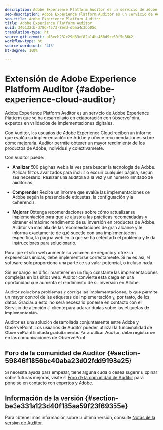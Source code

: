```yaml
---
description: Adobe Experience Platform Auditor es un servicio de Adobe Experience Platform que se ha desarrollado en colaboración con ObservePoint, expertos en validación de implementaciones digitales.
seo-description: Adobe Experience Platform Auditor es un servicio de Adobe Experience Platform que se ha desarrollado en colaboración con ObservePoint, expertos en validación de implementaciones digitales.
seo-title: Adobe Experience Platform Auditor
title: Adobe Experience Platform Auditor
uuid: 346132cb-d78d-4573-8edd-dbaa4c3bb05d
translation-type: ht
source-git-commit: a76ecb232c29d83ef82b14be460d9ce60f5e8662
workflow-type: ht
source-wordcount: '413'
ht-degree: 100%

---
```



# Extensión de Adobe Experience Platform Auditor {#adobe-experience-cloud-auditor}

Adobe Experience Platform Auditor es un servicio de Adobe Experience Platform que se ha desarrollado en colaboración con ObservePoint, expertos en validación de implementaciones digitales.

Con Auditor, los usuarios de Adobe Experience Cloud reciben un informe que evalúa su implementación de Adobe y ofrece recomendaciones sobre cómo mejorarla. Auditor permite obtener un mayor rendimiento de los productos de Adobe, individual y colectivamente.

Con Auditor puede:

* **Analizar** 500 páginas web a la vez para buscar la tecnología de Adobe. Aplicar filtros avanzados para incluir o excluir cualquier página, según sea necesario. Realizar una auditoría a la vez y un número ilimitado de auditorías.

* **Comprender** Reciba un informe que evalúe las implementaciones de Adobe según la presencia de etiquetas, la configuración y la coherencia.

* **Mejorar** Obtenga recomendaciones sobre cómo actualizar su implementación para que se ajuste a las prácticas recomendadas y obtener el máximo rendimiento de su inversión en productos de Adobe. Auditor va más allá de las recomendaciones de gran alcance y le informa exactamente de qué sucede con una implementación específica, la página web en la que se ha detectado el problema y le da instrucciones para solucionarlo.

Para que el sitio web aumente su volumen de negocio y ofrezca experiencias únicas, debe implementarse correctamente. Si no es así, el software solo proporciona una parte de su valor potencial, o incluso nada.

Sin embargo, es difícil mantener en un flujo constante las implementaciones complejas en los sitios web. Auditor convierte esta carga en una oportunidad que aumenta el rendimiento de su inversión en Adobe.

Auditor soluciona problemas y corrige las implementaciones, lo que permite un mayor control de las etiquetas de implementación y, por tanto, de los datos. Gracias a esto, no será necesario ponerse en contacto con el Servicio de atención al cliente para aclarar dudas sobre las etiquetas de implementación.

Auditor es una solución desarrollada conjuntamente entre Adobe y ObservePoint. Los usuarios de Auditor pueden utilizar la funcionalidad de ObservePoint limitada gratuitamente. Para utilizar Auditor, debe registrarse en las comunicaciones de ObservePoint.

## Foro de la comunidad de Auditor {#section-59846f1856bc40aba23d02fdd9198e25}

Si necesita ayuda para empezar, tiene alguna duda o desea sugerir u opinar sobre futuras mejoras, visite el [Foro de la comunidad de Auditor](https://forums.adobe.com/community/experience-cloud/platform/core-services/activation-service/auditor) para ponerse en contacto con expertos y Adobe.

## Información de la versión {#section-be3e331a123d40f185aa59f23f69355e}

Para obtener más información sobre la última versión, consulte [Notas de la versión de Auditor](release-notes.md).

